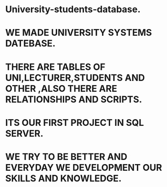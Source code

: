 # University-students-database.
# WE MADE UNIVERSITY SYSTEMS DATEBASE.
# THERE ARE TABLES OF UNI,LECTURER,STUDENTS AND OTHER ,ALSO THERE ARE RELATIONSHIPS AND SCRIPTS.
# ITS OUR FIRST PROJECT IN SQL SERVER.
# WE TRY TO BE BETTER AND EVERYDAY WE DEVELOPMENT OUR SKILLS AND KNOWLEDGE.
